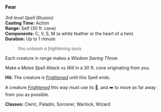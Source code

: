 ### Fear  
*3rd-level Spell (Illusion)*  
**Casting Time:** Action  
**Range:** Self (30 ft. cone)  
**Components:** C, V, S, M (a white feather or the heart of a hen)  
**Duration:** Up to 1 minute  

> *You unleash a frightening aura.*

Each creature in range makes a *Wisdom Saving Throw*.

Make a *Melee Spell Attack* vs *Will* in a 30 ft. cone originating from you.

**Hit:** The creature is *[Frightened]* until this Spell ends.  

A creature *[Frightened]* this way must use its 🔷, and ➡️ to move as far away from you as possible.

**Classes:** Cleric, Paladin, Sorcerer, Warlock, Wizard

[Frightened]: ../../Rules/Conditions/Frightened.md
